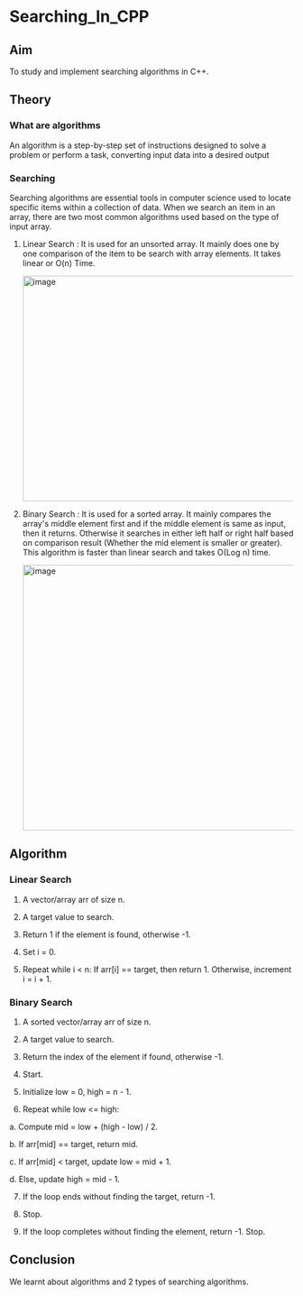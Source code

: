 # Searching_In_CPP
## Aim
To study and implement searching algorithms in C++.
## Theory
### What are algorithms
An algorithm is a step-by-step set of instructions designed to solve a problem or perform a task, converting input data into a desired output
### Searching
Searching algorithms are essential tools in computer science used to locate specific items within a collection of data. When we search an item in an array, there are two most common algorithms used based on the type of input array.

1. Linear Search : It is used for an unsorted array. It mainly does one by one comparison of the item to be search with array elements. It takes linear or O(n) Time.

   <img width="682" height="400" alt="image" src="https://github.com/user-attachments/assets/924963aa-424f-4320-a5a7-8128ae717637" />


2. Binary Search : It is used for a sorted array. It mainly compares the array's middle element first and if the middle element is same as input, then it returns. Otherwise it searches in either left half or right half based on comparison result (Whether the mid element is smaller or greater). This algorithm is faster than linear search and takes O(Log n) time.

   <img width="1000" height="471" alt="image" src="https://github.com/user-attachments/assets/8ac0b08d-bac3-4949-8eb9-9f621820fa27" />

## Algorithm
### Linear Search
1. A vector/array arr of size n.

2. A target value to search.

3. Return 1 if the element is found, otherwise -1.

4. Set i = 0.

5. Repeat while i < n: If arr[i] == target, then return 1. Otherwise, increment i = i + 1.

### Binary Search
1. A sorted vector/array arr of size n.

2. A target value to search.

3. Return the index of the element if found, otherwise -1.

4. Start.

5. Initialize low = 0, high = n - 1.

6. Repeat while low <= high:
   
a. Compute mid = low + (high - low) / 2.

b. If arr[mid] == target, return mid.

c. If arr[mid] < target, update low = mid + 1.

d. Else, update high = mid - 1.

7. If the loop ends without finding the target, return -1.

8. Stop.

9. If the loop completes without finding the element, return -1. Stop.

## Conclusion
We learnt about algorithms and 2 types of searching algorithms.
